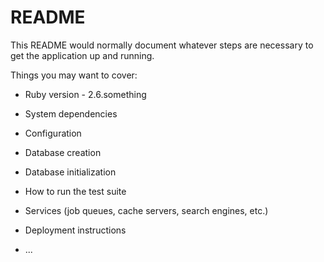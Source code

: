 # README

This README would normally document whatever steps are necessary to get the
application up and running.

Things you may want to cover:

* Ruby version - 2.6.something

* System dependencies

* Configuration

* Database creation

* Database initialization

* How to run the test suite

* Services (job queues, cache servers, search engines, etc.)

* Deployment instructions

* ...
